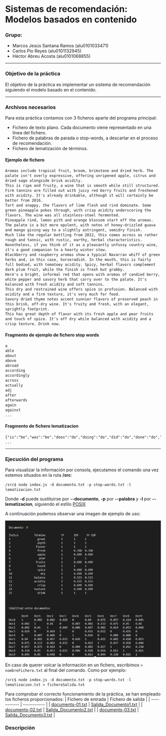 # Sistemas de recomendación: Modelos basados en contenido

### Grupo:
- Marcos Jesús Santana Ramos (alu0101033471)
- Carlos Pío Reyes (alu0101132945)
- Héctor Abreu Acosta (alu0101068855)
---
### Objetivo de la práctica

El objetivo de la práctica es implementar un sistema de recomendación siguiendo el modelo basado en el contenido.


---

### Archivos necesarios
Para esta práctica contamos con 3 ficheros aparte del programa principal:
- Fichero de texto plano. Cada documento viene representado en una línea del fichero.
- Fichero de palabras de parada o stop-words, a descartar en el proceso de recomendación.
- Fichero de lematización de términos.

#### Ejemplo de fichero
```
Aromas include tropical fruit, broom, brimstone and dried herb. The palate isn't overly expressive, offering unripened apple, citrus and dried sage alongside brisk acidity.
This is ripe and fruity, a wine that is smooth while still structured. Firm tannins are filled out with juicy red berry fruits and freshened with acidity. It's already drinkable, although it will certainly be better from 2016.
Tart and snappy, the flavors of lime flesh and rind dominate. Some green pineapple pokes through, with crisp acidity underscoring the flavors. The wine was all stainless-steel fermented.
Pineapple rind, lemon pith and orange blossom start off the aromas. The palate is a bit more opulent, with notes of honey-drizzled guava and mango giving way to a slightly astringent, semidry finish.
Much like the regular bottling from 2012, this comes across as rather rough and tannic, with rustic, earthy, herbal characteristics. Nonetheless, if you think of it as a pleasantly unfussy country wine, it's a good companion to a hearty winter stew.
Blackberry and raspberry aromas show a typical Navarran whiff of green herbs and, in this case, horseradish. In the mouth, this is fairly full bodied, with tomatoey acidity. Spicy, herbal flavors complement dark plum fruit, while the finish is fresh but grabby.
Here's a bright, informal red that opens with aromas of candied berry, white pepper and savory herb that carry over to the palate. It's balanced with fresh acidity and soft tannins.
This dry and restrained wine offers spice in profusion. Balanced with acidity and a firm texture, it's very much for food.
Savory dried thyme notes accent sunnier flavors of preserved peach in this brisk, off-dry wine. It's fruity and fresh, with an elegant, sprightly footprint.
This has great depth of flavor with its fresh apple and pear fruits and touch of spice. It's off dry while balanced with acidity and a crisp texture. Drink now.
```

#### Fragmento de ejemplo de fichero stop words
```
a
able
about
above
abroad
according
accordingly
across
actually
adj
after
afterwards
again
against
...
```

#### Fragmento de fichero lematizacion
```
{"is":"be","was":"be","does":"do","doing":"do","did":"do","done":"do","will":"will","willing":"will","would":"will","can":"can","could":"can","couth":"can","knows":"know","knowing":"know","knew":"know","known":"know","sees":"see","seeing":"see","saw":"see","seen":"see","may":"may","might":"may","gets":"get","getting":"get","got":"get","thinks":"think", ...
```
---
### Ejecución del programa

Para visualizar la información por consola, ejecutamos el comando una vez estemos situados en la ruta **/src**:

```
/src$ node index.js -d documento.txt -p stop-words.txt -l lematizacion.txt
```

Donde **-d** puede sustituirse por **--documento**, **-p** por **--palabra** y **-l** por **--lematizacion**, siguiendo el estilo [POSIX](https://nullprogram.com/blog/2020/08/01/)

A continuación podemos observar una imagen de ejemplo de uso:

![imagenEjemploUso](https://github.com/alu0101068855/Modelos_basados_en_contenido/blob/main/img/ejemploUso.png)

En caso de querer volcar la información en un fichero, escribimos `> nombreFichero.txt` al final del comando. Como por ejemplo:

```
/src$ node index.js -d documento.txt -p stop-words.txt -l lematizacion.txt > ficheroSalida.txt
```

Para comprobar el correcto funcionamiento de la práctica, se han empleado los ficheros proporcionados:
| Fichero de entrada | Fichero de salida |
| ----------- | ----------- |
| [documents-01.txt](https://github.com/alu0101068855/Modelos_basados_en_contenido/blob/main/src/documents-01.txt) | [Salida_Documento1.txt](https://github.com/alu0101068855/Modelos_basados_en_contenido/blob/main/src/Salida_Documento1.txt) | 
| [documents-02.txt](https://github.com/alu0101068855/Modelos_basados_en_contenido/blob/main/src/documents-02.txt) | [Salida_Documento2.txt](https://github.com/alu0101068855/Modelos_basados_en_contenido/blob/main/src/Salida_Documento2.txt) | 
| [documents-03.txt](https://github.com/alu0101068855/Modelos_basados_en_contenido/blob/main/src/documents-03.txt) | [Salida_Documento3.txt](https://github.com/alu0101068855/Modelos_basados_en_contenido/blob/main/src/Salida_Documento3.txt) | 

### Descripción
